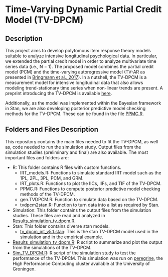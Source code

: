 # Time-Varying Dynamic Partial Credit Model (TV-DPCM)

## Description
This project aims to develop polytomous item response theory models suitable to analyze intensive longitudinal psychological data. In particular, we extended the partial credit model in order to analyze multivariate time series data (i.e., N = 1). The proposed model combines the partial credit model (PCM) and the time-varying autoregressive model (TV-AR as presented in [Bringmann et al., 2017](https://psycnet.apa.org/doiLanding?doi=10.1037%2Fmet0000085)). In a nutshell, the TV-DPCM is a measurement model for intensive longitudinal data that also allows modeling trend-stationary time series when non-linear trends are present. A preprint introducing the TV-DPCM is available [here](https://psyarxiv.com/udnbt/).

Additionally, as the model was implemented within the Bayesian framework in Stan, we are also developing posterior predictive model checking methods for the TV-DPCM. These can be found in the file [PPMC.R](R/PPMC.R).

## Folders and Files Description
This repository contains the main files needed to fit the TV-DPCM, as well as, code needed to run the simulation study. Output files from the simulation studies (preliminary and final) are also available. The most important files and folders are: 
* R: This folder contains R files with custom functions.
  + IRT_models.R: Functions to simulate standard IRT model such as the 1PL, 2PL, 3PL, PCM, and GRM.
  + IRT_plots.R: Functions to plot the IICs, IIFs, and TIF of the TV-DPCM.
  + PPMC.R: Functions to compute posterior predictive model checking methods of the TV-DPCM.
  + gen.TVDPCM.R: Function to simulate data based on the TV-DPCM.
  + tvdpcm2stan.R: Function to turn data into a list as required by Stan.
* Simulation: This folder contains the output files from the simulation studies. These files are read and analyzed in [Results_simulation_tv_dpcm.R](Results_simulation_tv_dpcm.R).
* Stan: This folder contains diverse stan models.
  + [tv_dpcm_int_v5.1.stan](Stan/tv_dpcm_int_v5.1.stan): This is the stan TV-DPCM model used in the simulation and in the empirical example.
* [Results_simulation_tv_dpcm.R](Results_simulation_tv_dpcm.R): R script to summarize and plot the output from the simulations of the TV-DPCM.
* [Sim_TV_DPCM.R](Sim_TV_DPCM.R): R script of the simulation study to test the performance of the TV-DPCM. This simulation was run on [peregrine](https://www.rug.nl/society-business/centre-for-information-technology/research/services/hpc/facilities/peregrine-hpc-cluster), the High Performance Computing cluster available at the University of Groningen.
